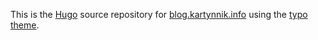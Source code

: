 This is the [Hugo](https://gohugo.io/) source repository for [blog.kartynnik.info](https://blog.kartynnik.info)
using the [typo theme](https://github.com/tomfran/typo).
